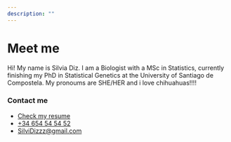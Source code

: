 ```yaml
---
description: ""
---
```


# Meet me

Hi! My name is Silvia Diz. I am a Biologist with a MSc in Statistics, currently finishing my PhD in Statistical Genetics at the University of Santiago de Compostela. My pronoums are SHE/HER and i love chihuahuas!!!! 

### Contact me

- <a href="../resume.pdf"><i class="fa fa-file-text" aria-hidden="true"></i> Check my resume </a> 
- <a href="tel:34661809094"><i class="fa fa-whatsapp"></i> +34 654 54 54 52</a><br>
- <a href="mailto:carlosrodil12@gmail.com"><i class="fa fa-envelope"></i> SilviDizzz@gmail.com</a>
              